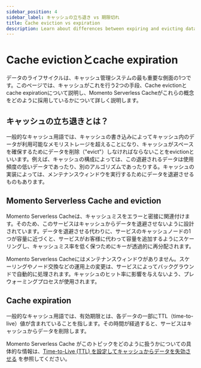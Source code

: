 ```yaml
---
sidebar_position: 4
sidebar_label: キャッシュの立ち退き vs 期限切れ
title: Cache eviction vs expiration
description: Learn about differences between expiring and evicting data from a cache and how these terms relate to Momento Serverless cache
---
```


# Cache evictionとcache expiration
データのライフサイクルは、キャッシュ管理システムの最も重要な側面の1つです。このページでは、キャッシュがこれを行う2つの手段、Cache evictionとcache expirationについて説明し、Momento Serverless Cacheがこれらの概念をどのように採用しているかについて詳しく説明します。

## キャッシュの立ち退きとは？
一般的なキャッシュ用語では、キャッシュの書き込みによってキャッシュ内のデータが利用可能なメモリストレージを超えることになり、キャッシュがスペースを確保するためにデータを削除（"evict"）しなければならないことをevictionといいます。例えば、キャッシュの構成によっては、この退避されるデータは使用頻度の低いデータであったり、別のアルゴリズムであったりする。キャッシュの実装によっては、メンテナンスウィンドウを実行するためにデータを退避させるものもあります。

## Momento Serverless Cache and eviction
Momento Serverless Cacheは、キャッシュミスをエラーと密接に関連付けます。そのため、このサービスはキャッシュからデータを退避させないように設計されています。データを退避させる代わりに、サービスのキャッシュノードの1つが容量に近づくと、サービスがお客様に代わって容量を追加するようにスケーリングし、キャッシュミス率を低く保つためにキーが透過的に再分配されます。

Momento Serverless Cacheにはメンテナンスウィンドウがありません。スケーリングやノード交換などの運用上の変更は、サービスによってバックグラウンドで自動的に処理されます。キャッシュのヒット率に影響を与えないよう、プレウォーミングプロセスが使用されます。

## Cache expiration
一般的なキャッシュ用語では、有効期限とは、各データの一部にTTL（time-to-live）値が含まれていることを指します。その時間が経過すると、サービスはキャッシュからデータを削除します。

Momento Serverless Cache がこのトピックをどのように扱うかについての具体的な情報は、[Time-to-Live (TTL) を設定してキャッシュからデータを失効させる](./expire-data-with-ttl) を参照してください。
